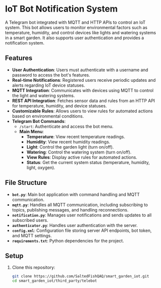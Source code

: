 # IoT Bot Notification System

A Telegram bot integrated with MQTT and HTTP APIs to control an IoT system. This bot allows users to monitor environmental factors such as temperature, humidity, and control devices like lights and watering systems in a smart garden. It also supports user authentication and provides a notification system.

## Features

- **User Authentication**: Users must authenticate with a username and password to access the bot's features.
- **Real-time Notifications**: Registered users receive periodic updates and alerts regarding IoT device statuses.
- **MQTT Integration**: Communicates with devices using MQTT to control the light and watering systems.
- **REST API Integration**: Fetches sensor data and rules from an HTTP API for temperature, humidity, and device statuses.
- **Customizable Rules**: Allows users to view rules for automated actions based on environmental conditions.
- **Telegram Bot Commands**:
  - `/start`: Authenticate and access the bot menu.
  - **Main Menu**:
    - **Temperature**: View recent temperature readings.
    - **Humidity**: View recent humidity readings.
    - **Light**: Control the garden light (turn on/off).
    - **Watering**: Control the watering system (turn on/off).
    - **View Rules**: Display active rules for automated actions.
    - **Status**: Get the current system status (temperature, humidity, light, oxygen).

## File Structure

- **`bot.py`**: Main bot application with command handling and MQTT communication.
- **`mqtt.py`**: Handles all MQTT communication, including subscribing to topics, publishing messages, and handling reconnections.
- **`notification.py`**: Manages user notifications and sends updates to all subscribed users.
- **`authenticator.py`**: Handles user authentication with the server.
- **`config.xml`**: Configuration file storing server API endpoints, bot token, and MQTT settings.
- **`requirements.txt`**: Python dependencies for the project.

## Setup

1. Clone this repository:
   ```bash
   git clone https://github.com/SaltedFishQAQ/smart_garden_iot.git
   cd smart_garden_iot/third_party/telebot

